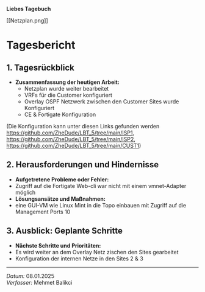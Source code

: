 
**Liebes Tagebuch**

[[Netzplan.png]]
# Tagesbericht

## 1. Tagesrückblick
* **Zusammenfassung der heutigen Arbeit:**
  - Netzplan wurde weiter bearbeitet
  - VRFs für die Customer konfiguriert
  - Overlay OSPF Netzwerk zwischen den Customer Sites wurde Konfiguriert
  - CE & Fortigate Konfiguration


(Die Konfiguration kann unter diesen Links gefunden werden https://github.com/ZheDude/LBT_5/tree/main/ISP1, https://github.com/ZheDude/LBT_5/tree/main/ISP2, https://github.com/ZheDude/LBT_5/tree/main/CUST1)

## 2. Herausforderungen und Hindernisse
* **Aufgetretene Probleme oder Fehler:**
* Zugriff auf die Fortigate Web-cli war nicht mit einem vmnet-Adapter möglich
* **Lösungsansätze und Maßnahmen:**
* eine GUI-VM wie Linux Mint in die Topo einbauen mit Zugriff auf die Management Ports 10
 

## 3. Ausblick: Geplante Schritte
* **Nächste Schritte und Prioritäten:**
* Es wird weiter an dem Overlay Netz zischen den Sites gearbeitet
* Konfiguration der internen Netze in den Sites 2 & 3

---

*Datum:* 08.01.2025     
*Verfasser:* Mehmet Balikci